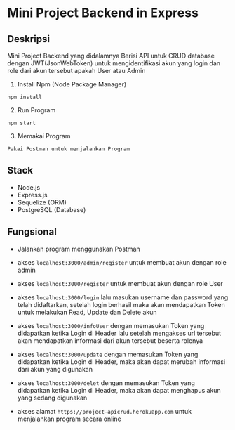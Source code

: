 # Mini Project Backend in Express

## Deskripsi
Mini Project Backend yang didalamnya Berisi API untuk CRUD database dengan JWT(JsonWebToken) untuk mengidentifikasi akun yang login dan role dari akun tersebut apakah User atau Admin  

1. Install Npm (Node Package Manager)
```
npm install
```

2. Run Program 
```
npm start
```
3. Memakai Program
```
Pakai Postman untuk menjalankan Program
```

## Stack
- Node.js
- Express.js
- Sequelize (ORM)
- PostgreSQL (Database)

## Fungsional

* Jalankan program menggunakan Postman

* akses `localhost:3000/admin/register` untuk membuat akun dengan role admin

* akses `localhost:3000/register` untuk membuat akun dengan role User

* akses `localhost:3000/login` lalu masukan username dan password yang telah didaftarkan, setelah login berhasil maka akan mendapatkan Token untuk melakukan Read, Update dan Delete akun

* akses `localhost:3000/infoUser` dengan memasukan Token yang didapatkan ketika Login di Header lalu setelah mengakses url tersebut akan mendapatkan informasi dari akun tersebut beserta rolenya

* akses `localhost:3000/update` dengan memasukan Token yang didapatkan ketika Login di Header, maka akan dapat merubah informasi dari akun yang digunakan

* akses `localhost:3000/delet` dengan memasukan Token yang didapatkan ketika Login di Header, maka akan dapat menghapus akun yang sedang digunakan

* akses alamat `https://project-apicrud.herokuapp.com` untuk menjalankan program secara online
